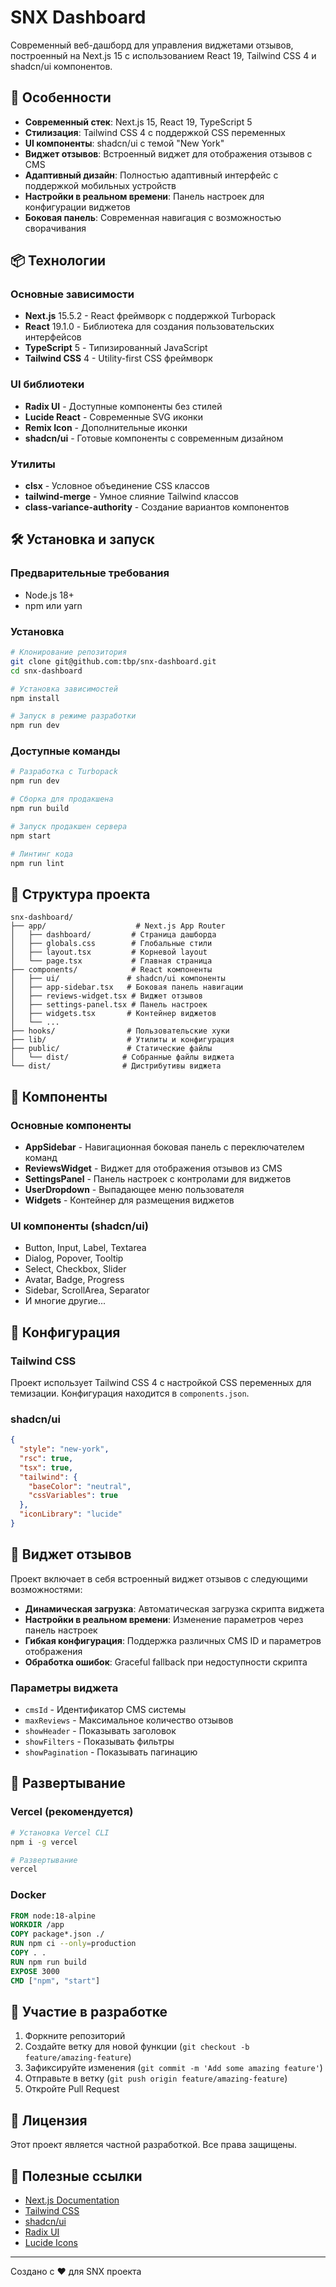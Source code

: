 # SNX Dashboard

Современный веб-дашборд для управления виджетами отзывов, построенный на Next.js 15 с использованием React 19, Tailwind CSS 4 и shadcn/ui компонентов.

## 🚀 Особенности

- **Современный стек**: Next.js 15, React 19, TypeScript 5
- **Стилизация**: Tailwind CSS 4 с поддержкой CSS переменных
- **UI компоненты**: shadcn/ui с темой "New York"
- **Виджет отзывов**: Встроенный виджет для отображения отзывов с CMS
- **Адаптивный дизайн**: Полностью адаптивный интерфейс с поддержкой мобильных устройств
- **Настройки в реальном времени**: Панель настроек для конфигурации виджетов
- **Боковая панель**: Современная навигация с возможностью сворачивания

## 📦 Технологии

### Основные зависимости
- **Next.js** 15.5.2 - React фреймворк с поддержкой Turbopack
- **React** 19.1.0 - Библиотека для создания пользовательских интерфейсов
- **TypeScript** 5 - Типизированный JavaScript
- **Tailwind CSS** 4 - Utility-first CSS фреймворк

### UI библиотеки
- **Radix UI** - Доступные компоненты без стилей
- **Lucide React** - Современные SVG иконки
- **Remix Icon** - Дополнительные иконки
- **shadcn/ui** - Готовые компоненты с современным дизайном

### Утилиты
- **clsx** - Условное объединение CSS классов
- **tailwind-merge** - Умное слияние Tailwind классов
- **class-variance-authority** - Создание вариантов компонентов

## 🛠 Установка и запуск

### Предварительные требования
- Node.js 18+ 
- npm или yarn

### Установка
```bash
# Клонирование репозитория
git clone git@github.com:tbp/snx-dashboard.git
cd snx-dashboard

# Установка зависимостей
npm install

# Запуск в режиме разработки
npm run dev
```

### Доступные команды
```bash
# Разработка с Turbopack
npm run dev

# Сборка для продакшена
npm run build

# Запуск продакшен сервера
npm start

# Линтинг кода
npm run lint
```

## 📁 Структура проекта

```
snx-dashboard/
├── app/                    # Next.js App Router
│   ├── dashboard/         # Страница дашборда
│   ├── globals.css        # Глобальные стили
│   ├── layout.tsx         # Корневой layout
│   └── page.tsx           # Главная страница
├── components/            # React компоненты
│   ├── ui/               # shadcn/ui компоненты
│   ├── app-sidebar.tsx   # Боковая панель навигации
│   ├── reviews-widget.tsx # Виджет отзывов
│   ├── settings-panel.tsx # Панель настроек
│   ├── widgets.tsx       # Контейнер виджетов
│   └── ...
├── hooks/                # Пользовательские хуки
├── lib/                  # Утилиты и конфигурация
├── public/               # Статические файлы
│   └── dist/            # Собранные файлы виджета
└── dist/                # Дистрибутивы виджета
```

## 🎨 Компоненты

### Основные компоненты
- **AppSidebar** - Навигационная боковая панель с переключателем команд
- **ReviewsWidget** - Виджет для отображения отзывов из CMS
- **SettingsPanel** - Панель настроек с контролами для виджетов
- **UserDropdown** - Выпадающее меню пользователя
- **Widgets** - Контейнер для размещения виджетов

### UI компоненты (shadcn/ui)
- Button, Input, Label, Textarea
- Dialog, Popover, Tooltip
- Select, Checkbox, Slider
- Avatar, Badge, Progress
- Sidebar, ScrollArea, Separator
- И многие другие...

## 🔧 Конфигурация

### Tailwind CSS
Проект использует Tailwind CSS 4 с настройкой CSS переменных для темизации. Конфигурация находится в `components.json`.

### shadcn/ui
```json
{
  "style": "new-york",
  "rsc": true,
  "tsx": true,
  "tailwind": {
    "baseColor": "neutral",
    "cssVariables": true
  },
  "iconLibrary": "lucide"
}
```

## 📱 Виджет отзывов

Проект включает в себя встроенный виджет отзывов с следующими возможностями:

- **Динамическая загрузка**: Автоматическая загрузка скрипта виджета
- **Настройки в реальном времени**: Изменение параметров через панель настроек
- **Гибкая конфигурация**: Поддержка различных CMS ID и параметров отображения
- **Обработка ошибок**: Graceful fallback при недоступности скрипта

### Параметры виджета
- `cmsId` - Идентификатор CMS системы
- `maxReviews` - Максимальное количество отзывов
- `showHeader` - Показывать заголовок
- `showFilters` - Показывать фильтры
- `showPagination` - Показывать пагинацию

## 🚀 Развертывание

### Vercel (рекомендуется)
```bash
# Установка Vercel CLI
npm i -g vercel

# Развертывание
vercel
```

### Docker
```dockerfile
FROM node:18-alpine
WORKDIR /app
COPY package*.json ./
RUN npm ci --only=production
COPY . .
RUN npm run build
EXPOSE 3000
CMD ["npm", "start"]
```

## 🤝 Участие в разработке

1. Форкните репозиторий
2. Создайте ветку для новой функции (`git checkout -b feature/amazing-feature`)
3. Зафиксируйте изменения (`git commit -m 'Add some amazing feature'`)
4. Отправьте в ветку (`git push origin feature/amazing-feature`)
5. Откройте Pull Request

## 📄 Лицензия

Этот проект является частной разработкой. Все права защищены.

## 🔗 Полезные ссылки

- [Next.js Documentation](https://nextjs.org/docs)
- [Tailwind CSS](https://tailwindcss.com)
- [shadcn/ui](https://ui.shadcn.com)
- [Radix UI](https://www.radix-ui.com)
- [Lucide Icons](https://lucide.dev)

---

Создано с ❤️ для SNX проекта
